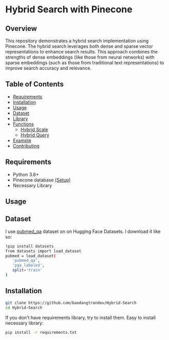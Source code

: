# Hybrid Search with Pinecone
## Overview
This repository demonstrates a hybrid search implementation using Pinecone. The hybrid search leverages both dense and sparse vector representations to enhance search results. This approach combines the strengths of dense embeddings (like those from neural networks) with sparse embeddings (such as those from traditional text representations) to improve search accuracy and relevance.
## Table of Contents
- [Requirements](#Requirements)
- [Installation](#Installation)
- [Usage](#Usage)
- [Dataset](#Dataset)
- [Library](#Library)
- [Functions](#Functions)
  + [Hybrid Scale](#HybridScale)
  + [Hybrid Query](#HybridQuery)
- [Example](#Example)
- [Contributing](#Contributing)

## Requirements
- Python 3.6+
- Pinecone database [(Setup)](#SetupPineconeDatabase)
- Necessary Library

## Usage

## Dataset
I use [pubmed_qa](https://huggingface.co/datasets/qiaojin/PubMedQA) dataset on on Hugging Face Datasets. I download it like so:
```bash
!pip install datasets
from datasets import load_dataset
pubmed = load_dataset(
   'pubmed_qa',
   'pqa_labeled',
   split='train'
)
```
## Installation
```bash
git clone https://github.com/baodangtrandev/Hybrid-Search
cd Hybrid-Search
```
If you don't have requirements library, try to install them. Easy to install necessary library:
```bash
pip install -r requirements.txt
```

